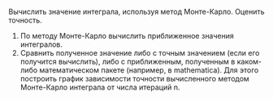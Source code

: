 Вычислить значение интеграла, используя метод Монте-Карло. Оценить точность.

1.	По методу Монте-Карло вычислить приближенное значения интегралов. 
2.	Сравнить полученное значение либо с точным значением (если его получится вычислить), либо с приближенным, полученным в каком-либо математическом пакете (например, в mathematica). Для этого построить график зависимости точности вычисленного методом Монте-Карло интеграла от числа итераций n.  
